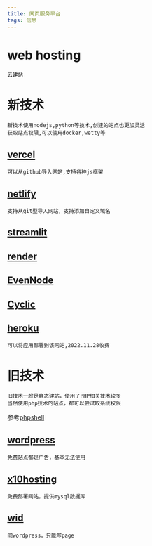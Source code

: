 ```yaml
---
title: 网页服务平台
tags: 信息
---
```


# web hosting

	云建站

# 新技术

	新技术使用nodejs,python等技术,创建的站点也更加灵活
	获取站点权限,可以使用docker,wetty等

## [vercel](https://vercel.com)

	可以从github导入网站,支持各种js框架

## [netlify](https://www.netlify.com)

	支持从git型导入网站，支持添加自定义域名

## [streamlit](https://streamlit.io/)
## [render](https://render.com/)
## [EvenNode](https://www.evennode.com/)
## [Cyclic](https://app.cyclic.sh/)

## [heroku](https://heroku.com)

	可以将应用部署到该网站,2022.11.28收费

# 旧技术

	旧技术一般是静态建站，使用了PHP相关技术较多
	当然使用php技术的站点，都可以尝试取系统权限
参考[phpshell](webshells_php.md)

## [wordpress](https://wordpress.com)

	免费站点都是广告，基本无法使用

## [x10hosting](https://x10hosting.com)

	免费部署网站，提供mysql数据库

## [wid](https://www.wix.com)

	同wordpress，只能写page
